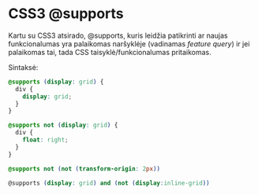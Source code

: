 # CSS3 @supports

Kartu su CSS3 atsirado, @supports, kuris leidžia patikrinti ar naujas funkcionalumas yra palaikomas naršyklėje (vadinamas *feature query*) ir jei palaikomas tai, tada CSS taisyklė/funkcionalumas pritaikomas.

Sintaksė:

```css
@supports (display: grid) {
  div {
    display: grid;
  }
}

@supports not (display: grid) {
  div {
    float: right;
  }
}

@supports not (not (transform-origin: 2px))

@supports (display: grid) and (not (display:inline-grid))
```

